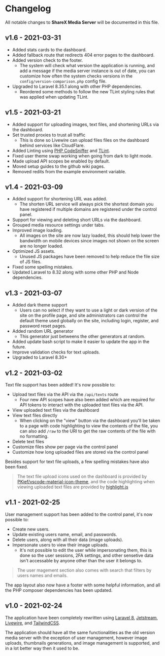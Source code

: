 # Changelog

All notable changes to **ShareX Media Server** will be documented in this file.

## v1.6 - 2021-03-31

-   Added stats cards to the dashboard.
-   Added fallback route that redirects 404 error pages to the dashboard.
-   Added version check to the footer.
    -   The system will check what version the application is running, and add a message if the media server instance is out of date, you can customize how often the system checks versions in the `config/version-comparison.php` config file.
-   Upgraded to Laravel 8.35.1 along with other PHP dependencies.
    -   Reordered some methods to follow the new TLint styling rules that was applied when updating TLint.

## v1.5 - 2021-03-21

-   Added support for uploading images, text files, and shortening URLs via the dashboard.
-   Set trusted proxies to trust all traffic
    -   This is done so Livewire can upload files files on the dashboard behind services like CloudFlare.
-   Added Linting using [PHP CodeSniffer](https://github.com/FriendsOfPhp/PHP-CS-Fixer) and [TLint](https://github.com/tighten/tlint).
-   Fixed user theme swap working when going from dark to light mode.
-   Made upload API scopes be enabled by default.
-   Moved setup guides to the github wiki pages.
-   Removed redits from the example environment variable.

## v1.4 - 2021-03-09

-   Added support for shortening URL was added.
    -   The shorten URL service will always pick the shortest domain you have registered if multiple domains are registered under the control panel.
-   Support for viewing and deleting short URLs via the dashboard.
-   Grouped media resource settings under tabs.
-   Improved image loading.
    -   All images on the site are now lazy loaded, this should help lower the bandwidth on mobile devices since images not shown on the screen are no longer loaded.
-   Optimized JS assets.
    -   Unused JS packages have been removed to help reduce the file size of JS files.
-   Fixed some spelling mistakes.
-   Updated Laravel to 8.32 along with some other PHP and Node dependencies.

## v1.3 - 2021-03-07

-   Added dark theme support
    -   Users can no select if they want to use a light or dark version of the site on the profile page, and site administrators can control the default theme used globally on the site, including login, register, and password reset pages.
-   Added random URL generator
    -   This generator just betweens the other generators at random.
-   Added update bash script to make it easier to update the app in the future.
-   Improve validation checks for text uploads.
-   Upgraded to Laravel 8.30+

## v1.2 - 2021-03-02

Text file support has been added! It's now possible to:

-   Upload text files via the API via the `/api/texts` route
    -   Four new API scopes have also been added which are required for API tokens to interact with the uploaded text files via the API.
-   View uploaded text files via the dashboard
-   View text files directly
    -   When clicking on the "view" button via the dashboard you'll be taken to a page with code highlighting to view the contents of the file, you can also add `/raw` to the URI to get the raw contents of the file with no formatting.
-   Delete text files
-   Customize files show per page via the control panel
-   Customize how long uploaded files are stored via the control panel

Besides support for text file uploads, a few spelling mistakes have also been fixed.

> The text file upload icons used on the dashboard is provided by [PKief/vscode-material-icon-theme](https://github.com/PKief/vscode-material-icon-theme), and the code highlighting when viewing uploaded text files are provided by [highlight.js](https://highlightjs.org/)

## v1.1 - 2021-02-25

User management support has been added to the control panel, it's now possible to:

-   Create new users.
-   Update existing users name, email, and passwords.
-   Delete users, along with all their data (image uploads).
-   Impersonate users to view their image uploads.
    -   It's not possible to edit the user while impersonating them, this is done so the user sessions, 2FA settings, and other sensetive data isn't accessable by anyone other than the user it belongs to.

> The user magement section also comes with search that filters by users names and emails.

The app layout also now have a footer with some helpful information, and all the PHP composer dependencies has been updated.

## v1.0 - 2021-02-24

The application have been completely rewritten using [Laravel 8](https://laravel.com/), [Jetstream](https://jetstream.laravel.com/2.x/introduction.html), [Livewire](https://laravel-livewire.com/), and [TailwindCSS](https://tailwindcss.com/).

The application should have all the same functionalities as the old version media server with the exception of user management, however image uploads, thumbnails generations, and image management is supported, and in a lot better way then it used to be.
